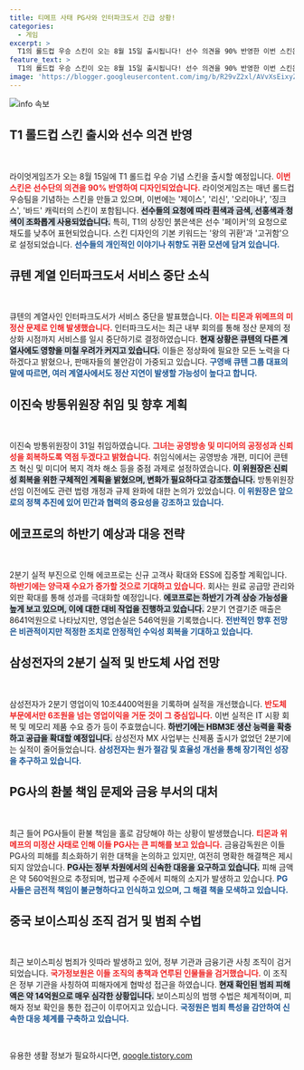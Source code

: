 ```yaml
---
title: 티메프 사태 PG사와 인터파크도서 긴급 상황!
categories:
  - 게임
excerpt: >
  T1의 롤드컵 우승 스킨이 오는 8월 15일 출시됩니다! 선수 의견을 90% 반영한 이번 스킨은 왕의 귀환이라는 주제로 디자인되어 기대감을 모으고 있습니다. 자세한 내용은 지금 바로 확인해보세요!
feature_text: >
  T1의 롤드컵 우승 스킨이 오는 8월 15일 출시됩니다! 선수 의견을 90% 반영한 이번 스킨은 왕의 귀환이라는 주제로 디자인되어 기대감을 모으고 있습니다. 자세한 내용은 지금 바로 확인해보세요!
image: 'https://blogger.googleusercontent.com/img/b/R29vZ2xl/AVvXsEixyZcFfHzMRdzZMjFBmAUKJYCLCGyLL1o632UiGVXcaFdKo_bkvkuCioo0uUKlGfBVcT3P84aROyZIXSBEx3Aw5nCQ3pTgDom1WDC4m8eifvWiAmWEEVb4x6G_l8C0QH225ldMjyaFvpxGEBGNO37VmDTDMHGhJPq73UglMfDca1-0aw/s1600/blogspot.png'
---
```


<p><img src="https://blogger.googleusercontent.com/img/b/R29vZ2xl/AVvXsEixyZcFfHzMRdzZMjFBmAUKJYCLCGyLL1o632UiGVXcaFdKo_bkvkuCioo0uUKlGfBVcT3P84aROyZIXSBEx3Aw5nCQ3pTgDom1WDC4m8eifvWiAmWEEVb4x6G_l8C0QH225ldMjyaFvpxGEBGNO37VmDTDMHGhJPq73UglMfDca1-0aw/s1600/blogspot.png" alt="info 속보" /></p>

<h2 data-ke-size="size26">T1 롤드컵 스킨 출시와 선수 의견 반영</h2>

<p data-ke-size="size16">&nbsp;</p>

<p>라이엇게임즈가 오는 8월 15일에 T1 롤드컵 우승 기념 스킨을 출시할 예정입니다. <b><span style="color: #ee2323;">이번 스킨은 선수단의 의견을 90% 반영하여 디자인되었습니다.</span></b> 라이엇게임즈는 매년 롤드컵 우승팀을 기념하는 스킨을 만들고 있으며, 이번에는 '제이스', '리신', '오리아나', '징크스', '바드' 캐릭터의 스킨이 포함됩니다. <b><span style="background-color: #21538527;">선수들의 요청에 따라 흰색과 금색, 선홍색과 청색이 조화롭게 사용되었습니다.</span></b> 특히, T1의 상징인 붉은색은 선수 '페이커'의 요청으로 채도를 낮추어 표현되었습니다. 스킨 디자인의 기본 키워드는 '왕의 귀환'과 '고귀함'으로 설정되었습니다. <b><span style="color: #1a5490;">선수들의 개인적인 이야기나 취향도 귀환 모션에 담겨 있습니다.</span></b> </p>

<h2 data-ke-size="size26">큐텐 계열 인터파크도서 서비스 중단 소식</h2>

<p data-ke-size="size16">&nbsp;</p>

<p>큐텐의 계열사인 인터파크도서가 서비스 중단을 발표했습니다. <b><span style="color: #ee2323;">이는 티몬과 위메프의 미정산 문제로 인해 발생했습니다.</span></b> 인터파크도서는 최근 내부 회의를 통해 정산 문제의 정상화 시점까지 서비스를 일시 중단하기로 결정하였습니다. <b><span style="background-color: #21538527;">현재 상황은 큐텐의 다른 계열사에도 영향을 미칠 우려가 커지고 있습니다.</span></b> 이들은 정상화에 필요한 모든 노력을 다하겠다고 밝혔으나, 판매자들의 불안감이 가중되고 있습니다. <b><span style="color: #1a5490;">구영배 큐텐 그룹 대표의 말에 따르면, 여러 계열사에서도 정산 지연이 발생할 가능성이 높다고 합니다.</span></b></p>

<h2 data-ke-size="size26">이진숙 방통위원장 취임 및 향후 계획</h2>

<p data-ke-size="size16">&nbsp;</p>

<p>이진숙 방통위원장이 31일 취임하였습니다. <b><span style="color: #ee2323;">그녀는 공영방송 및 미디어의 공정성과 신뢰성을 회복하도록 역점 두겠다고 밝혔습니다.</span></b> 취임식에서는 공영방송 개편, 미디어 콘텐츠 혁신 및 미디어 복지 격차 해소 등을 중점 과제로 설정하였습니다. <b><span style="background-color: #21538527;">이 위원장은 신뢰성 회복을 위한 구체적인 계획을 밝혔으며, 변화가 필요하다고 강조했습니다.</span></b> 방통위원장 선임 이전에도 관련 법령 개정과 규제 완화에 대한 논의가 있었습니다. <b><span style="color: #1a5490;">이 위원장은 앞으로의 정책 추진에 있어 민간과 협력의 중요성을 강조하고 있습니다.</span></b></p>

<h2 data-ke-size="size26">에코프로의 하반기 예상과 대응 전략</h2>

<p data-ke-size="size16">&nbsp;</p>

<p>2분기 실적 부진으로 인해 에코프로는 신규 고객사 확대와 ESS에 집중할 계획입니다. <b><span style="color: #ee2323;">하반기에는 양극재 수요가 증가할 것으로 기대하고 있습니다.</span></b> 회사는 원료 공급망 관리와 외판 확대를 통해 성과를 극대화할 예정입니다. <b><span style="background-color: #21538527;">에코프로는 하반기 가격 상승 가능성을 높게 보고 있으며, 이에 대한 대비 작업을 진행하고 있습니다.</span></b> 2분기 연결기준 매출은 8641억원으로 나타났지만, 영업손실은 546억원을 기록했습니다. <b><span style="color: #1a5490;">전반적인 향후 전망은 비관적이지만 적정한 조치로 안정적인 수익성 회복을 기대하고 있습니다.</span></b></p>

<h2 data-ke-size="size26">삼성전자의 2분기 실적 및 반도체 사업 전망</h2>

<p data-ke-size="size16">&nbsp;</p>

<p>삼성전자가 2분기 영업이익 10조4400억원을 기록하며 실적을 개선했습니다. <b><span style="color: #ee2323;">반도체 부문에서만 6조원을 넘는 영업이익을 거둔 것이 그 중심입니다.</span></b> 이번 실적은 IT 시황 회복 및 메모리 제품 수요 증가 등이 주효했습니다. <b><span style="background-color: #21538527;">하반기에는 HBM3E 생산 능력을 확충하고 공급을 확대할 예정입니다.</span></b> 삼성전자 MX 사업부는 신제품 출시가 없었던 2분기에는 실적이 줄어들었습니다. <b><span style="color: #1a5490;">삼성전자는 원가 절감 및 효율성 개선을 통해 장기적인 성장을 추구하고 있습니다.</span></b></p>

<h2 data-ke-size="size26">PG사의 환불 책임 문제와 금융 부서의 대처</h2>

<p data-ke-size="size16">&nbsp;</p>

<p>최근 들어 PG사들이 환불 책임을 홀로 감당해야 하는 상황이 발생했습니다. <b><span style="color: #ee2323;">티몬과 위메프의 미정산 사태로 인해 이들 PG사는 큰 피해를 보고 있습니다.</span></b> 금융감독원은 이들 PG사의 피해를 최소화하기 위한 대책을 논의하고 있지만, 여전히 명확한 해결책은 제시되지 않았습니다. <b><span style="background-color: #21538527;">PG사는 정부 차원에서의 신속한 대응을 요구하고 있습니다.</span></b> 피해 금액은 약 560억원으로 추정되며, 법규제 수준에서 피해의 소지가 발생하고 있습니다. <b><span style="color: #1a5490;">PG사들은 금전적 책임이 불균형하다고 인식하고 있으며, 그 해결 책을 모색하고 있습니다.</span></b></p>

<h2 data-ke-size="size26">중국 보이스피싱 조직 검거 및 범죄 수법</h2>

<p data-ke-size="size16">&nbsp;</p>

<p>최근 보이스피싱 범죄가 잇따라 발생하고 있어, 정부 기관과 금융기관 사칭 조직이 검거되었습니다. <b><span style="color: #ee2323;">국가정보원은 이들 조직의 총책과 연루된 인물들을 검거했습니다.</span></b> 이 조직은 정부 기관을 사칭하여 피해자에게 협박성 접근을 하였습니다. <b><span style="background-color: #21538527;">현재 확인된 범죄 피해액은 약 14억원으로 매우 심각한 상황입니다.</span></b> 보이스피싱의 범행 수법은 체계적이며, 피해자 정보 확인을 통한 접근이 이루어지고 있습니다. <b><span style="color: #1a5490;">국정원은 범죄 특성을 감안하여 신속한 대응 체계를 구축하고 있습니다.</span></b> </p>

<p data-ke-size="size16">&nbsp;</p>
유용한 생활 정보가 필요하시다면, <a href="https://qoogle.tistory.com" rel="dofollow">qoogle.tistory.com</a>


